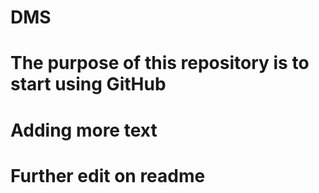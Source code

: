 # DMS
# The purpose of this repository is to start using GitHub
# Adding more text
# Further edit on readme
